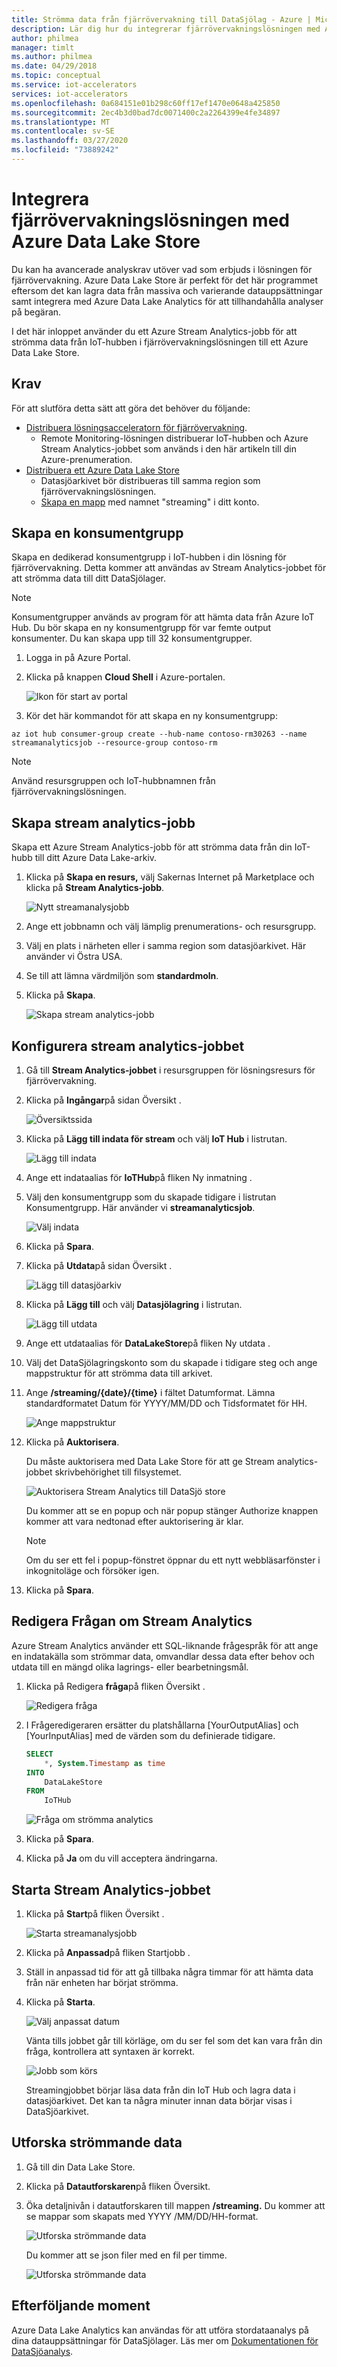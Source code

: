 ```yaml
---
title: Strömma data från fjärrövervakning till DataSjölag - Azure | Microsoft-dokument
description: Lär dig hur du integrerar fjärrövervakningslösningen med Azure Data Lake Store med ett Azure Stream Analytics-jobb.
author: philmea
manager: timlt
ms.author: philmea
ms.date: 04/29/2018
ms.topic: conceptual
ms.service: iot-accelerators
services: iot-accelerators
ms.openlocfilehash: 0a684151e01b298c60ff17ef1470e0648a425850
ms.sourcegitcommit: 2ec4b3d0bad7dc0071400c2a2264399e4fe34897
ms.translationtype: MT
ms.contentlocale: sv-SE
ms.lasthandoff: 03/27/2020
ms.locfileid: "73889242"
---
```

# <a name="integrate-the-remote-monitoring-solution-with-azure-data-lake-store"></a>Integrera fjärrövervakningslösningen med Azure Data Lake Store

Du kan ha avancerade analyskrav utöver vad som erbjuds i lösningen för fjärrövervakning. Azure Data Lake Store är perfekt för det här programmet eftersom det kan lagra data från massiva och varierande datauppsättningar samt integrera med Azure Data Lake Analytics för att tillhandahålla analyser på begäran.

I det här inloppet använder du ett Azure Stream Analytics-jobb för att strömma data från IoT-hubben i fjärrövervakningslösningen till ett Azure Data Lake Store.

## <a name="prerequisites"></a>Krav

För att slutföra detta sätt att göra det behöver du följande:

* [Distribuera lösningsacceleratorn för fjärrövervakning](quickstart-remote-monitoring-deploy.md).
  * Remote Monitoring-lösningen distribuerar IoT-hubben och Azure Stream Analytics-jobbet som används i den här artikeln till din Azure-prenumeration.
* [Distribuera ett Azure Data Lake Store](../data-lake-store/data-lake-store-get-started-portal.md)
  * Datasjöarkivet bör distribueras till samma region som fjärrövervakningslösningen.
  * [Skapa en mapp](../data-lake-store/data-lake-store-get-started-portal.md#createfolder) med namnet "streaming" i ditt konto.

## <a name="create-a-consumer-group"></a>Skapa en konsumentgrupp

Skapa en dedikerad konsumentgrupp i IoT-hubben i din lösning för fjärrövervakning. Detta kommer att användas av Stream Analytics-jobbet för att strömma data till ditt DataSjölager.

> [!NOTE]
> Konsumentgrupper används av program för att hämta data från Azure IoT Hub. Du bör skapa en ny konsumentgrupp för var femte output konsumenter. Du kan skapa upp till 32 konsumentgrupper.

1. Logga in på Azure Portal.

1. Klicka på knappen **Cloud Shell** i Azure-portalen.

    ![Ikon för start av portal](./media/iot-accelerators-integrate-data-lake/portal-launch-icon.png)

1. Kör det här kommandot för att skapa en ny konsumentgrupp:

```azurecli-interactive
az iot hub consumer-group create --hub-name contoso-rm30263 --name streamanalyticsjob --resource-group contoso-rm
```

> [!NOTE]
> Använd resursgruppen och IoT-hubbnamnen från fjärrövervakningslösningen.

## <a name="create-stream-analytics-job"></a>Skapa stream analytics-jobb

Skapa ett Azure Stream Analytics-jobb för att strömma data från din IoT-hubb till ditt Azure Data Lake-arkiv.

1. Klicka på **Skapa en resurs,** välj Sakernas Internet på Marketplace och klicka på **Stream Analytics-jobb**.

    ![Nytt streamanalysjobb](./media/iot-accelerators-integrate-data-lake/new-stream-analytics-job.png)

1. Ange ett jobbnamn och välj lämplig prenumerations- och resursgrupp.

1. Välj en plats i närheten eller i samma region som datasjöarkivet. Här använder vi Östra USA.

1. Se till att lämna värdmiljön som **standardmoln**.

1. Klicka på **Skapa**.

    ![Skapa stream analytics-jobb](./media/iot-accelerators-integrate-data-lake/create-stream-analytics-job.png)

## <a name="configure-the-stream-analytics-job"></a>Konfigurera stream analytics-jobbet

1. Gå till **Stream Analytics-jobbet** i resursgruppen för lösningsresurs för fjärrövervakning.

1. Klicka på **Ingångar**på sidan Översikt .

    ![Översiktssida](./media/iot-accelerators-integrate-data-lake/stream-analytics-overview.png)

1. Klicka på **Lägg till indata för stream** och välj **IoT Hub** i listrutan.

    ![Lägg till indata](./media/iot-accelerators-integrate-data-lake/stream-analytics-add-input.png)

1. Ange ett indataalias för **IoTHub**på fliken Ny inmatning .

1. Välj den konsumentgrupp som du skapade tidigare i listrutan Konsumentgrupp. Här använder vi **streamanalyticsjob**.

    ![Välj indata](./media/iot-accelerators-integrate-data-lake/stream-analytics-new-input.png)

1. Klicka på **Spara**.

1. Klicka på **Utdata**på sidan Översikt .

    ![Lägg till datasjöarkiv](./media/iot-accelerators-integrate-data-lake/stream-analytics-overview-2.png)

1. Klicka på **Lägg till** och välj **Datasjölagring** i listrutan.

    ![Lägg till utdata](./media/iot-accelerators-integrate-data-lake/stream-analytics-output.png)

1. Ange ett utdataalias för **DataLakeStore**på fliken Ny utdata .

1. Välj det DataSjölagringskonto som du skapade i tidigare steg och ange mappstruktur för att strömma data till arkivet.

1. Ange **/streaming/{date}/{time}** i fältet Datumformat. Lämna standardformatet Datum för YYYY/MM/DD och Tidsformatet för HH.

    ![Ange mappstruktur](./media/iot-accelerators-integrate-data-lake/stream-analytics-new-output.png)

1. Klicka på **Auktorisera**.

    Du måste auktorisera med Data Lake Store för att ge Stream analytics-jobbet skrivbehörighet till filsystemet.

    ![Auktorisera Stream Analytics till DataSjö store](./media/iot-accelerators-integrate-data-lake/stream-analytics-out-authorize.png)

    Du kommer att se en popup och när popup stänger Authorize knappen kommer att vara nedtonad efter auktorisering är klar.

    > [!NOTE]
    > Om du ser ett fel i popup-fönstret öppnar du ett nytt webbläsarfönster i inkognitoläge och försöker igen.

1. Klicka på **Spara**.

## <a name="edit-the-stream-analytics-query"></a>Redigera Frågan om Stream Analytics

Azure Stream Analytics använder ett SQL-liknande frågespråk för att ange en indatakälla som strömmar data, omvandlar dessa data efter behov och utdata till en mängd olika lagrings- eller bearbetningsmål.

1. Klicka på Redigera **fråga**på fliken Översikt .

    ![Redigera fråga](./media/iot-accelerators-integrate-data-lake/stream-analytics-edit-query.png)

1. I Frågeredigeraren ersätter du platshållarna [YourOutputAlias] och [YourInputAlias] med de värden som du definierade tidigare.

    ```sql
    SELECT
        *, System.Timestamp as time
    INTO
        DataLakeStore
    FROM
        IoTHub
    ```

    ![Fråga om strömma analytics](./media/iot-accelerators-integrate-data-lake/stream-analytics-query.png)

1. Klicka på **Spara**.
1. Klicka på **Ja** om du vill acceptera ändringarna.

## <a name="start-the-stream-analytics-job"></a>Starta Stream Analytics-jobbet

1. Klicka på **Start**på fliken Översikt .

    ![Starta streamanalysjobb](./media/iot-accelerators-integrate-data-lake/stream-analytics-start.png)

1. Klicka på **Anpassad**på fliken Startjobb .

1. Ställ in anpassad tid för att gå tillbaka några timmar för att hämta data från när enheten har börjat strömma.

1. Klicka på **Starta**.

    ![Välj anpassat datum](./media/iot-accelerators-integrate-data-lake/stream-analytics-start-custom.png)

    Vänta tills jobbet går till körläge, om du ser fel som det kan vara från din fråga, kontrollera att syntaxen är korrekt.

    ![Jobb som körs](./media/iot-accelerators-integrate-data-lake/stream-analytics-running.png)

    Streamingjobbet börjar läsa data från din IoT Hub och lagra data i datasjöarkivet. Det kan ta några minuter innan data börjar visas i DataSjöarkivet.

## <a name="explore-the-streaming-data"></a>Utforska strömmande data

1. Gå till din Data Lake Store.

1. Klicka på **Datautforskaren**på fliken Översikt.

1. Öka detaljnivån i datautforskaren till mappen **/streaming.** Du kommer att se mappar som skapats med YYYY /MM/DD/HH-format.

    ![Utforska strömmande data](./media/iot-accelerators-integrate-data-lake/data-lake-store-data-explorer.png)

    Du kommer att se json filer med en fil per timme.

    ![Utforska strömmande data](./media/iot-accelerators-integrate-data-lake/data-lake-store-file-preview.png)

## <a name="next-steps"></a>Efterföljande moment

Azure Data Lake Analytics kan användas för att utföra stordataanalys på dina datauppsättningar för DataSjölager. Läs mer om [Dokumentationen för DataSjöanalys](https://docs.microsoft.com/azure/data-lake-analytics).
